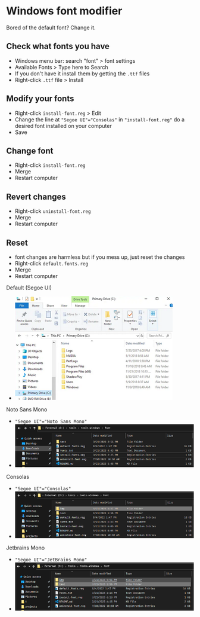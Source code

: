 # Windows font modifier

Bored of the default font? Change it.

## Check what fonts you have
- Windows menu bar: search "font" > font settings
- Available Fonts > Type here to Search
- If you don't have it install them by getting the `.ttf` files
- Right-click `.ttf` file > Install

## Modify your fonts
- Right-click `install-font.reg` > Edit
- Change the line at `"Segoe UI"="Consolas"` in `"install-font.reg"` do a desired font installed on your computer
- Save

## Change font
- Right-click `install-font.reg`
- Merge
- Restart computer

## Revert changes

- Right-click `uninstall-font.reg`
- Merge
- Restart computer

## Reset
- font changes are harmless but if you mess up, just reset the changes
- Right-click `default.fonts.reg`
- Merge
- Restart computer


Default (Segoe UI)
- ![Default](img/defaultfont00.png)

Noto Sans Mono
- `"Segoe UI"="Noto Sans Mono"`
- ![Noto](img/notosansmonoexample00.png)

Consolas
- `"Segoe UI"="Consolas"`
- ![Consolas](img/consolasexample00.png)

Jetbrains Mono
- `"Segoe UI"="JetBrains Mono"`
- ![JetbrainsMono](img/jetbrainsmonoexample00.png)